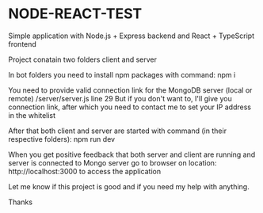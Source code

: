 # NODE-REACT-TEST
Simple application with Node.js + Express backend and React + TypeScript frontend

Project conatain two folders client and server

In bot folders you need to install npm packages with command: npm i

You need to provide valid connection link for the MongoDB server (local or remote) /server/server.js line 29
But if you don't want to, I'll give you connection link, after which you need to contact me to set your IP address in the whitelist

After that both client and server are started with command (in their respective folders): npm run dev

When you get positive feedback that both server and client are running and server is connected to Mongo server 
go to browser on location: http://localhost:3000 to access the application

Let me know if this project is good and if you need my help with anything.

Thanks
